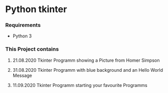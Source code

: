 # Python tkinter


### Requirements
 * Python 3

### This Project contains

1. 21.08.2020 Tkinter Programm showing a Picture from Homer Simpson

2. 31.08.2020 Tkinter Programm with blue background and an Hello World Message

3. 11.09.2020 Tkinter Programm starting your favourite Programms 

